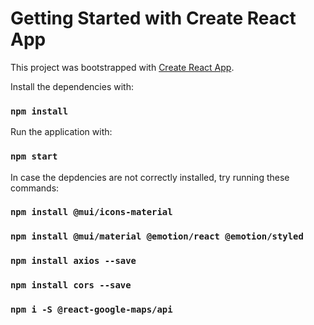 # Getting Started with Create React App

This project was bootstrapped with [Create React App](https://github.com/facebook/create-react-app).

Install the dependencies with:
### `npm install`

Run the application with:
### `npm start`

In case the depdencies are not correctly installed, try running these commands:
### `npm install @mui/icons-material`
### `npm install @mui/material @emotion/react @emotion/styled`
### `npm install axios --save`
### `npm install cors --save`
### `npm i -S @react-google-maps/api`